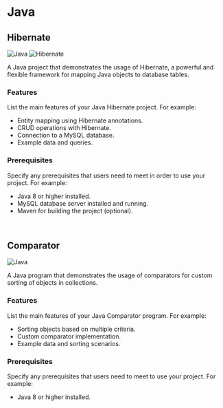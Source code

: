 # Java

## Hibernate 

![Java](https://img.shields.io/badge/Java-8%2B-blue.svg)
![Hibernate](https://img.shields.io/badge/Hibernate-5.5.7-red.svg)

A Java project that demonstrates the usage of Hibernate, a powerful and flexible framework for mapping Java objects to database tables.

### Features
List the main features of your Java Hibernate project. For example:
- Entity mapping using Hibernate annotations.
- CRUD operations with Hibernate.
- Connection to a MySQL database.
- Example data and queries.

### Prerequisites
Specify any prerequisites that users need to meet in order to use your project. For example:
- Java 8 or higher installed.
- MySQL database server installed and running.
- Maven for building the project (optional).

$~~~~$



## Comparator 

![Java](https://img.shields.io/badge/Java-8%2B-blue.svg)

A Java program that demonstrates the usage of comparators for custom sorting of objects in collections.

### Features
List the main features of your Java Comparator program. For example:
- Sorting objects based on multiple criteria.
- Custom comparator implementation.
- Example data and sorting scenarios.

### Prerequisites
Specify any prerequisites that users need to meet to use your project. For example:
- Java 8 or higher installed.
